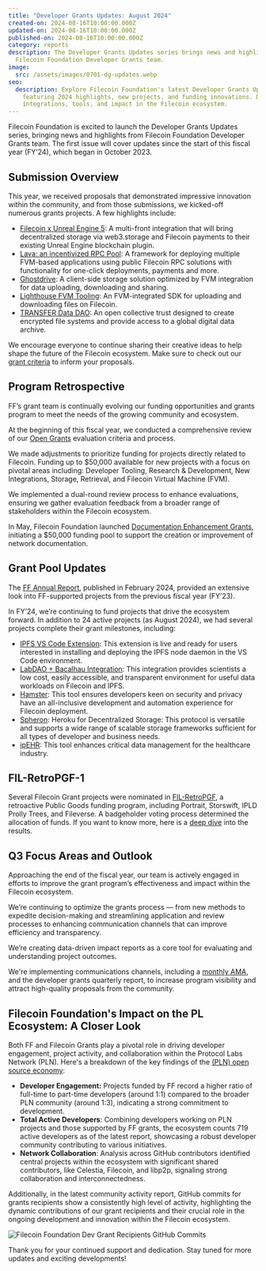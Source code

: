 ```yaml
---
title: "Developer Grants Updates: August 2024"
created-on: 2024-08-16T10:00:00.000Z
updated-on: 2024-08-16T10:00:00.000Z
published-on: 2024-08-16T10:00:00.000Z
category: reports
description: The Developer Grants Updates series brings news and highlights from
  Filecoin Foundation Developer Grants team.
image:
  src: /assets/images/0701-dg-updates.webp
seo:
  description: Explore Filecoin Foundation's latest Developer Grants Updates,
    featuring 2024 highlights, new projects, and funding innovations. Discover
    integrations, tools, and impact in the Filecoin ecosystem.
---
```


Filecoin Foundation is excited to launch the Developer Grants Updates series, bringing news and highlights from Filecoin Foundation Developer Grants team. The first issue will cover updates since the start of this fiscal year (FY’24), which began in October 2023.

## Submission Overview

This year, we received proposals that demonstrated impressive innovation within the community, and from those submissions, we kicked-off numerous grants projects. A few highlights include:

- [Filecoin x Unreal Engine 5](https://www.3studio.online/): A multi-front integration that will bring decentralized storage via web3.storage and Filecoin payments to their existing Unreal Engine blockchain plugin.
- [Lava: an incentivized RPC Pool](https://www.lavanet.xyz/): A framework for deploying multiple FVM-based applications using public Filecoin RPC solutions with functionality for one-click deployments, payments and more.
- [Ghostdrive](https://ghostdrive.com/): A client-side storage solution optimized by FVM integration for data uploading, downloading and sharing.
- [Lighthouse FVM Tooling](https://docs.lighthouse.storage/lighthouse-1/filecoin-virtual-machine): An FVM-integrated SDK for uploading and downloading files on Filecoin.
- [TRANSFER Data DAO](https://transfer-trust.fission.app/): An open collective trust designed to create encrypted file systems and provide access to a global digital data archive.

We encourage everyone to continue sharing their creative ideas to help shape the future of the Filecoin ecosystem. Make sure to check out our [grant criteria](https://github.com/filecoin-project/devgrants/blob/master/Program%20Resources/Open%20Grants%20README.md) to inform your proposals.

## Program Retrospective

FF’s grant team is continually evolving our funding opportunities and grants program to meet the needs of the growing community and ecosystem.

At the beginning of this fiscal year, we conducted a comprehensive review of our [Open Grants](https://github.com/filecoin-project/devgrants/blob/master/Program%20Resources/Open%20Grants%20README.md) evaluation criteria and process.

We made adjustments to prioritize funding for projects directly related to Filecoin. Funding up to $50,000 available for new projects with a focus on pivotal areas including: Developer Tooling, Research & Development, New Integrations, Storage, Retrieval, and Filecoin Virtual Machine (FVM).

We implemented a dual-round review process to enhance evaluations, ensuring we gather evaluation feedback from a broader range of stakeholders within the Filecoin ecosystem.

In May, Filecoin Foundation launched [Documentation Enhancement Grants](https://github.com/filecoin-project/devgrants/blob/master/Program%20Resources/Documentation%20Enhancement%20Grants%20README.md), initiating a $50,000 funding pool to support the creation or improvement of network documentation.

## Grant Pool Updates

The [FF Annual Report](https://fil.org/blog/filecoin-foundation-2023-annual-report), published in February 2024, provided an extensive look into FF-supported projects from the previous fiscal year (FY’23).

In FY’24, we’re continuing to fund projects that drive the ecosystem forward. In addition to 24 active projects (as August 2024), we had several projects complete their grant milestones, including:

- [IPFS VS Code Extension](https://marketplace.visualstudio.com/items?itemName=Dataseek.ipfs-vscode-extension): This extension is live and ready for users interested in installing and deploying the IPFS node daemon in the VS Code environment.
- [LabDAO + Bacalhau Integration](https://www.labdao.xyz/): This integration provides scientists a low cost, easily accessible, and transparent environment for useful data workloads on Filecoin and IPFS.
- [Hamster](https://hamsternet.io/): This tool ensures developers keen on security and privacy have an all-inclusive development and automation experience for Filecoin deployment.
- [Spheron](https://www.spheron.network/): Heroku for Decentralized Storage: This protocol is versatile and supports a wide range of scalable storage frameworks sufficient for all types of developer and business needs.
- [ipEHR](https://ipehr.org/): This tool enhances critical data management for the healthcare industry.

## FIL-RetroPGF-1

Several Filecoin Grant projects were nominated in [FIL-RetroPGF](https://www.fil-retropgf.io/projects?search=), a retroactive Public Goods funding program, including Portrait, Storswift, IPLD Prolly Trees, and Fileverse. A badgeholder voting process determined the allocation of funds. If you want to know more, here is a [deep dive](https://medium.com/cryptoeconlab/a-deepdive-into-fil-retropgf-1-results-7e5a0bcdba08) into the results.

## Q3 Focus Areas and Outlook

Approaching the end of the fiscal year, our team is actively engaged in efforts to improve the grant program’s effectiveness and impact within the Filecoin ecosystem.

We’re continuing to optimize the grants process –– from new methods to expedite decision-making and streamlining application and review processes to enhancing communication channels that can improve efficiency and transparency.

We’re creating data-driven impact reports as a core tool for evaluating and understanding project outcomes.

We're implementing communications channels, including a [monthly AMA](https://calendly.com/filecoin-grants/office-hours-ama?month=2024-08), and the developer grants quarterly report, to increase program visibility and attract high-quality proposals from the community.

## Filecoin Foundation's Impact on the PL Ecosystem: A Closer Look

Both FF and Filecoin Grants play a pivotal role in driving developer engagement, project activity, and collaboration within the Protocol Labs Network (PLN). Here's a breakdown of the key findings of the [(PLN) open source economy](https://docs.opensource.observer/blog/pln-ecosystem-analysis/):

- **Developer Engagement:** Projects funded by FF record a higher ratio of full-time to part-time developers (around 1:1) compared to the broader PLN community (around 1:3), indicating a strong commitment to development.
- **Total Active Developers**: Combining developers working on PLN projects and those supported by FF grants, the ecosystem counts 719 active developers as of the latest report, showcasing a robust developer community contributing to various initiatives.
- **Network Collaboration**: Analysis across GitHub contributors identified central projects within the ecosystem with significant shared contributors, like Celestia, Filecoin, and libp2p, signaling strong collaboration and interconnectedness.

Additionally, in the latest community activity report, GitHub commits for grants recipients show a consistently high level of activity, highlighting the dynamic contributions of our grant recipients and their crucial role in the ongoing development and innovation within the Filecoin ecosystem.

![](/assets/images/dg-image-commits.png "Filecoin Foundation Dev Grant Recipients GitHub Commits")

Thank you for your continued support and dedication. Stay tuned for more updates and exciting developments!
